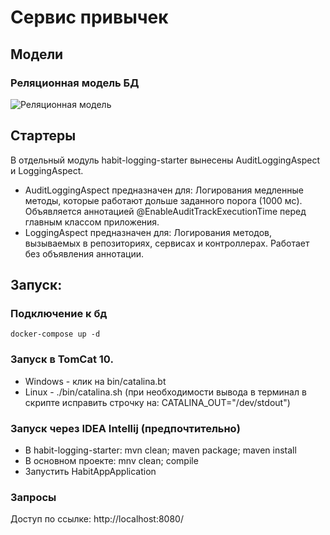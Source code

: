 # Сервис привычек
## Модели
### Реляционная модель БД
![Реляционная модель](https://github.com/levchig737/intensivJavaYLAB//tree/main/Реляционная_модель.png)


## Стартеры
В отдельный модуль habit-logging-starter вынесены AuditLoggingAspect и LoggingAspect.
- AuditLoggingAspect предназначен для: Логирования медленные методы, которые работают дольше заданного порога (1000 мс). 
Объявляется аннотацией @EnableAuditTrackExecutionTime перед главным классом приложения.
- LoggingAspect предназначен для: Логирования методов, вызываемых в репозиториях, сервисах и контроллерах.
Работает без объявления аннотации.


## Запуск:
### Подключение к бд
```
docker-compose up -d
```

### Запуск в TomCat 10.
- Windows - клик на bin/catalina.bt
- Linux - ./bin/catalina.sh (при необходимости вывода в терминал в скрипте исправить строчку на: CATALINA_OUT="/dev/stdout")

### Запуск через IDEA Intellij (предпочтительно)
- В habit-logging-starter: mvn clean; maven package; maven install
- В основном проекте: mnv clean; compile
- Запустить HabitAppApplication

### Запросы
Доступ по ссылке: http://localhost:8080/